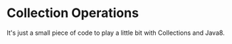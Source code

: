 Collection Operations
=====================

It's just a small piece of code to play a little bit with Collections and Java8.
